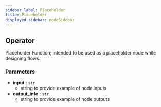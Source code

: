 ```yaml
---
sidebar_label: Placeholder
title: Placeholder
displayed_sidebar: nodeSidebar
---
```


## Operator
Placeholder Function; intended to be used as a placeholder node while designing flows.


### Parameters
- **input** : `str`
    - string to provide example of node inputs
- **output_info** : `str`
    - string to provide example of node outputs